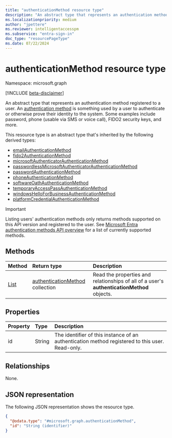 ```yaml
---
title: "authenticationMethod resource type"
description: "An abstract type that represents an authentication method registered to a user."
ms.localizationpriority: medium
author: "jpettere"
ms.reviewer: intelligentaccesspm
ms.subservice: "entra-sign-in"
doc_type: "resourcePageType"
ms.date: 07/22/2024
---
```


# authenticationMethod resource type

Namespace: microsoft.graph

[!INCLUDE [beta-disclaimer](../../includes/beta-disclaimer.md)]

An abstract type that represents an authentication method registered to a user. An [authentication method](/azure/active-directory/authentication/concept-authentication-methods) is something used by a user to authenticate or otherwise prove their identity to the system. Some examples include password, phone (usable via SMS or voice call), FIDO2 security keys, and more.

This resource type is an abstract type that's inherited by the following derived types:

+ [emailAuthenticationMethod](emailauthenticationmethod.md)
+ [fido2AuthenticationMethod](fido2authenticationmethod.md)
+ [microsoftAuthenticatorAuthenticationMethod](microsoftauthenticatorauthenticationmethod.md)
+ [passwordlessMicrosoftAuthenticatorAuthenticationMethod](passwordlessmicrosoftauthenticatorauthenticationmethod.md)
+ [passwordAuthenticationMethod](passwordauthenticationmethod.md)
+ [phoneAuthenticationMethod](phoneauthenticationmethod.md)
+ [softwareOathAuthenticationMethod](softwareoathauthenticationmethod.md)
+ [temporaryAccessPassAuthenticationMethod](temporaryaccesspassauthenticationmethod.md)
+ [windowsHelloForBusinessAuthenticationMethod](windowshelloforbusinessauthenticationmethod.md)
+ [platformCredentialAuthenticationMethod](platformcredentialauthenticationmethod.md)

> [!IMPORTANT]
> Listing users' authentication methods only returns methods supported on this API version and registered to the user. See [Microsoft Entra authentication methods API overview](authenticationmethods-overview.md) for a list of currently supported methods.

## Methods

| Method       | Return type | Description |
|:-------------|:------------|:------------|
| [List](../api/authentication-list-methods.md) | [authenticationMethod](authenticationmethod.md) collection | Read the properties and relationships of all of a user's **authenticationMethod** objects. |

## Properties

| Property     | Type        | Description |
|:-------------|:------------|:------------|
|id|String| The identifier of this instance of an authentication method registered to this user. Read-only. |

## Relationships

None.

## JSON representation

The following JSON representation shows the resource type.

<!-- {
  "blockType": "resource",
  "optionalProperties": [

  ],
  "@odata.type": "microsoft.graph.authenticationMethod",
  "keyProperty": "id"
}-->

```json
{
  "@odata.type": "#microsoft.graph.authenticationMethod",
  "id": "String (identifier)"
}
```

<!-- uuid: 16cd6b66-4b1a-43a1-adaf-3a886856ed98
2019-02-04 14:57:30 UTC -->
<!-- {
  "type": "#page.annotation",
  "description": "authenticationMethod resource",
  "keywords": "",
  "section": "documentation",
  "tocPath": ""
}-->
